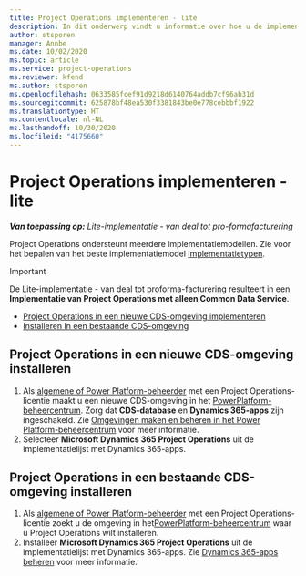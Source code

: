 ```yaml
---
title: Project Operations implementeren - lite
description: In dit onderwerp vindt u informatie over hoe u de implementatie met Project Operations Lite installeert, van deal tot pro-formafacturering.
author: stsporen
manager: Annbe
ms.date: 10/02/2020
ms.topic: article
ms.service: project-operations
ms.reviewer: kfend
ms.author: stsporen
ms.openlocfilehash: 0633585fcef91d9218d6140764addb7cf96ab31d
ms.sourcegitcommit: 625878bf48ea530f3381843be0e778cebbbf1922
ms.translationtype: HT
ms.contentlocale: nl-NL
ms.lasthandoff: 10/30/2020
ms.locfileid: "4175660"
---
```

# <a name="deploy-project-operations---lite"></a>Project Operations implementeren - lite

_**Van toepassing op:** Lite-implementatie - van deal tot pro-formafacturering_

Project Operations ondersteunt meerdere implementatiemodellen. Zie voor het bepalen van het beste implementatiemodel [Implementatietypen](determine-deployment-type.md).


> [!IMPORTANT]
> De Lite-implementatie - van deal tot proforma-facturering resulteert in een **Implementatie van Project Operations met alleen Common Data Service**.

- [Project Operations in een nieuwe CDS-omgeving implementeren](#new)
- [Installeren in een bestaande CDS-omgeving](#existing)



## <a name="install-project-operations-to-a-new-cds-environment"></a><a name="new"></a>Project Operations in een nieuwe CDS-omgeving installeren

1. Als [algemene of Power Platform-beheerder](https://docs.microsoft.com/power-platform/admin/global-service-administrators-can-administer-without-license) met een Project Operations-licentie maakt u een nieuwe CDS-omgeving in het [PowerPlatform-beheercentrum](https://admin.powerplatform.com). Zorg dat **CDS-database** en **Dynamics 365-apps** zijn ingeschakeld. Zie [Omgevingen maken en beheren in het Power Platform-beheercentrum](https://docs.microsoft.com/power-platform/admin/create-environment#create-an-environment-in-the-power-platform-admin-center) voor meer informatie.
2. Selecteer **Microsoft Dynamics 365 Project Operations** uit de implementatielijst met Dynamics 365-apps.


## <a name="install-project-operations-to-an-existing-cds-environment"></a><a name="existing"></a>Project Operations in een bestaande CDS-omgeving installeren

1. Als [algemene of Power Platform-beheerder](https://docs.microsoft.com/power-platform/admin/global-service-administrators-can-administer-without-license) met een Project Operations-licentie zoekt u de omgeving in het[PowerPlatform-beheercentrum](https://admin.powerplatform.com) waar u Project Operations wilt installeren.
2. Installeer **Microsoft Dynamics 365 Project Operations** uit de implementatielijst met Dynamics 365-apps. Zie [Dynamics 365-apps beheren](https://docs.microsoft.com/power-platform/admin/manage-apps) voor meer informatie.


